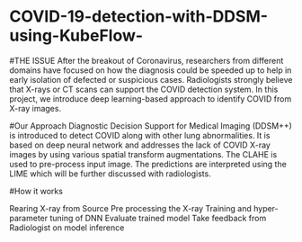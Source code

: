 # COVID-19-detection-with-DDSM-using-KubeFlow-
#THE ISSUE
After the breakout of Coronavirus, researchers from different domains have focused on how the diagnosis could be speeded up to help in early isolation of defected or suspicious cases. Radiologists strongly believe that X-rays or CT scans can support the COVID detection system. In this project, we introduce deep learning-based approach to identify COVID from X-ray images.

#Our Approach
Diagnostic Decision Support for Medical Imaging (DDSM++) is introduced to detect COVID along with other lung abnormalities. It is based on deep neural network and addresses the lack of COVID X-ray images by using various spatial transform augmentations. The CLAHE is used to pre-process input image. The predictions are interpreted using the LIME which will be further discussed with radiologists.

#How it works

Rearing X-ray from Source
Pre processing the X-ray
Training and hyper-parameter tuning of DNN
Evaluate trained model
Take feedback from Radiologist on model inference
